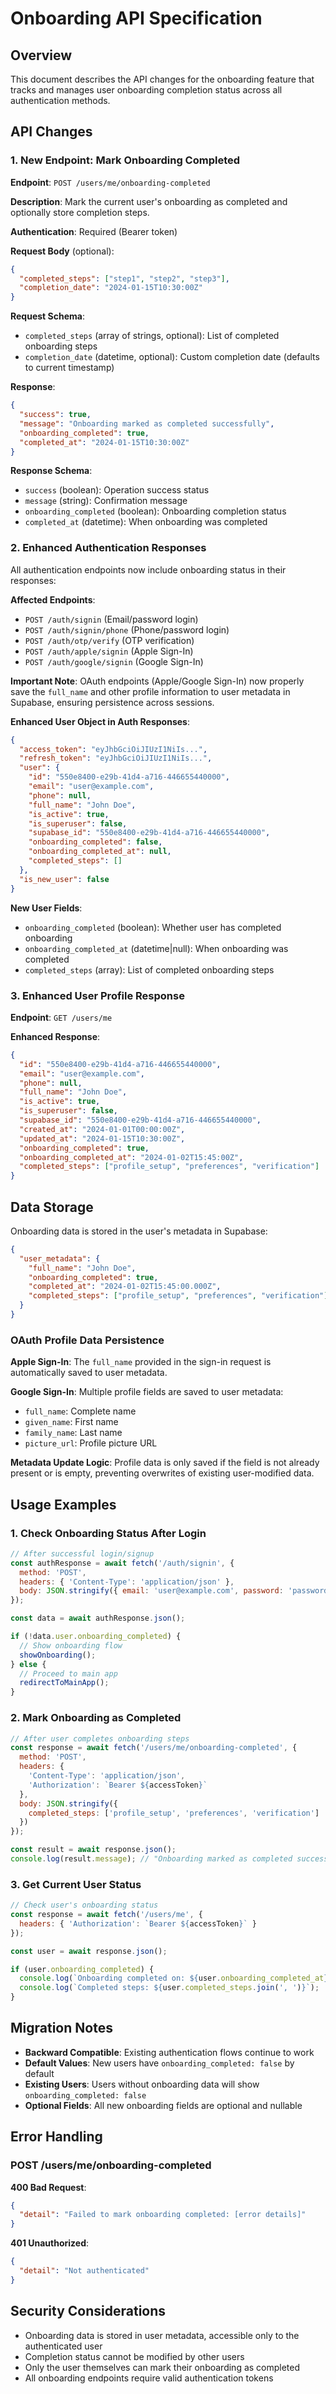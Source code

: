 # Onboarding API Specification

## Overview
This document describes the API changes for the onboarding feature that tracks and manages user onboarding completion status across all authentication methods.

## API Changes

### 1. New Endpoint: Mark Onboarding Completed

**Endpoint**: `POST /users/me/onboarding-completed`

**Description**: Mark the current user's onboarding as completed and optionally store completion steps.

**Authentication**: Required (Bearer token)

**Request Body** (optional):
```json
{
  "completed_steps": ["step1", "step2", "step3"],
  "completion_date": "2024-01-15T10:30:00Z"
}
```

**Request Schema**:
- `completed_steps` (array of strings, optional): List of completed onboarding steps
- `completion_date` (datetime, optional): Custom completion date (defaults to current timestamp)

**Response**:
```json
{
  "success": true,
  "message": "Onboarding marked as completed successfully",
  "onboarding_completed": true,
  "completed_at": "2024-01-15T10:30:00Z"
}
```

**Response Schema**:
- `success` (boolean): Operation success status
- `message` (string): Confirmation message
- `onboarding_completed` (boolean): Onboarding completion status
- `completed_at` (datetime): When onboarding was completed

### 2. Enhanced Authentication Responses

All authentication endpoints now include onboarding status in their responses:

**Affected Endpoints**:
- `POST /auth/signin` (Email/password login)
- `POST /auth/signin/phone` (Phone/password login)  
- `POST /auth/otp/verify` (OTP verification)
- `POST /auth/apple/signin` (Apple Sign-In)
- `POST /auth/google/signin` (Google Sign-In)

**Important Note**: OAuth endpoints (Apple/Google Sign-In) now properly save the `full_name` and other profile information to user metadata in Supabase, ensuring persistence across sessions.

**Enhanced User Object in Auth Responses**:
```json
{
  "access_token": "eyJhbGciOiJIUzI1NiIs...",
  "refresh_token": "eyJhbGciOiJIUzI1NiIs...",
  "user": {
    "id": "550e8400-e29b-41d4-a716-446655440000",
    "email": "user@example.com",
    "phone": null,
    "full_name": "John Doe",
    "is_active": true,
    "is_superuser": false,
    "supabase_id": "550e8400-e29b-41d4-a716-446655440000",
    "onboarding_completed": false,
    "onboarding_completed_at": null,
    "completed_steps": []
  },
  "is_new_user": false
}
```

**New User Fields**:
- `onboarding_completed` (boolean): Whether user has completed onboarding
- `onboarding_completed_at` (datetime|null): When onboarding was completed
- `completed_steps` (array): List of completed onboarding steps

### 3. Enhanced User Profile Response

**Endpoint**: `GET /users/me`

**Enhanced Response**:
```json
{
  "id": "550e8400-e29b-41d4-a716-446655440000",
  "email": "user@example.com",
  "phone": null,
  "full_name": "John Doe",
  "is_active": true,
  "is_superuser": false,
  "supabase_id": "550e8400-e29b-41d4-a716-446655440000",
  "created_at": "2024-01-01T00:00:00Z",
  "updated_at": "2024-01-15T10:30:00Z",
  "onboarding_completed": true,
  "onboarding_completed_at": "2024-01-02T15:45:00Z",
  "completed_steps": ["profile_setup", "preferences", "verification"]
}
```

## Data Storage

Onboarding data is stored in the user's metadata in Supabase:

```json
{
  "user_metadata": {
    "full_name": "John Doe",
    "onboarding_completed": true,
    "completed_at": "2024-01-02T15:45:00.000Z",
    "completed_steps": ["profile_setup", "preferences", "verification"]
  }
}
```

### OAuth Profile Data Persistence

**Apple Sign-In**: The `full_name` provided in the sign-in request is automatically saved to user metadata.

**Google Sign-In**: Multiple profile fields are saved to user metadata:
- `full_name`: Complete name
- `given_name`: First name  
- `family_name`: Last name
- `picture_url`: Profile picture URL

**Metadata Update Logic**: Profile data is only saved if the field is not already present or is empty, preventing overwrites of existing user-modified data.

## Usage Examples

### 1. Check Onboarding Status After Login

```javascript
// After successful login/signup
const authResponse = await fetch('/auth/signin', {
  method: 'POST',
  headers: { 'Content-Type': 'application/json' },
  body: JSON.stringify({ email: 'user@example.com', password: 'password' })
});

const data = await authResponse.json();

if (!data.user.onboarding_completed) {
  // Show onboarding flow
  showOnboarding();
} else {
  // Proceed to main app
  redirectToMainApp();
}
```

### 2. Mark Onboarding as Completed

```javascript
// After user completes onboarding steps
const response = await fetch('/users/me/onboarding-completed', {
  method: 'POST',
  headers: {
    'Content-Type': 'application/json',
    'Authorization': `Bearer ${accessToken}`
  },
  body: JSON.stringify({
    completed_steps: ['profile_setup', 'preferences', 'verification']
  })
});

const result = await response.json();
console.log(result.message); // "Onboarding marked as completed successfully"
```

### 3. Get Current User Status

```javascript
// Check user's onboarding status
const response = await fetch('/users/me', {
  headers: { 'Authorization': `Bearer ${accessToken}` }
});

const user = await response.json();

if (user.onboarding_completed) {
  console.log(`Onboarding completed on: ${user.onboarding_completed_at}`);
  console.log(`Completed steps: ${user.completed_steps.join(', ')}`);
}
```

## Migration Notes

- **Backward Compatible**: Existing authentication flows continue to work
- **Default Values**: New users have `onboarding_completed: false` by default
- **Existing Users**: Users without onboarding data will show `onboarding_completed: false`
- **Optional Fields**: All new onboarding fields are optional and nullable

## Error Handling

### POST /users/me/onboarding-completed

**400 Bad Request**:
```json
{
  "detail": "Failed to mark onboarding completed: [error details]"
}
```

**401 Unauthorized**:
```json
{
  "detail": "Not authenticated"
}
```

## Security Considerations

- Onboarding data is stored in user metadata, accessible only to the authenticated user
- Completion status cannot be modified by other users
- Only the user themselves can mark their onboarding as completed
- All onboarding endpoints require valid authentication tokens 